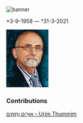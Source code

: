 <html><body><img id="banner" src="/sahd/images/banners/banner.png" alt="banner" /></body></html>

\*3-9-1958 — †31-3-2021

![Kees den Hertog](../images/photos/Kees_den_Hertog.jpeg "Kees den Hertog")
### Contributions
[אוּרִים וְתֻמִּים – Urim Thummim](../words/Urim_Thummim.md)<br>